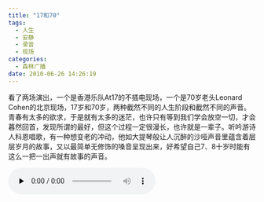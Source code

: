 ```yaml
---
title: "17和70"
tags:
  - 人生
  - 安静
  - 录音
  - 现场
categories:
  - 森林广播
date: 2010-06-26 14:26:19
---
```


看了两场演出，一个是香港乐队At17的不插电现场，一个是70岁老头Leonard Cohen的北京现场，17岁和70岁，两种截然不同的人生阶段和截然不同的声音。青春有太多的欲求，于是就有太多的迷茫，也许只有等到我们学会放空一切，才会暮然回首，发现所谓的最好，但这个过程一定很漫长，也许就是一辈子。听吟游诗人科恩唱歌，有一种想变老的冲动，他如大提琴般让人沉醉的沙哑声音里蕴含着层层岁月的故事，又以最简单无修饰的嗓音呈现出来，好希望自己7、8十岁时能有这么一把一出声就有故事的声音。   

<audio id="audio" controls="" preload="none">
  <source id="mp3" src="http://www.coletree.com/radio/coletree_radio_008.mp3">
</audio>